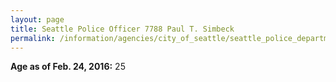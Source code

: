 ```yaml
---
layout: page
title: Seattle Police Officer 7788 Paul T. Simbeck
permalink: /information/agencies/city_of_seattle/seattle_police_department/copbook/7788/
---
```


**Age as of Feb. 24, 2016:** 25
